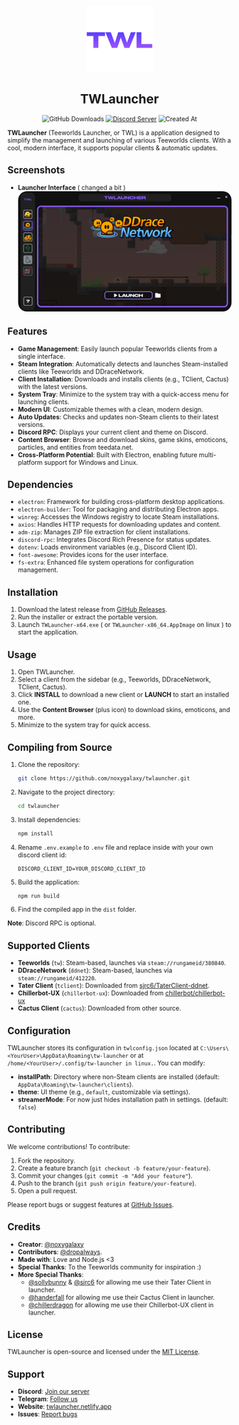 <div align="center">
  <div>
    <img src="src/assets/logos/twl.png" width="150" alt="TWL Logo"/>  
  </div>
  <h1>TWLauncher</h1>
  <img src="https://img.shields.io/github/downloads/noxygalaxy/twlauncher/total?style=for-the-badge" alt="GitHub Downloads"/>  
  <a href="https://discord.gg/mwPZAQwrDB"><img src="https://dcbadge.limes.pink/api/server/mwPZAQwrDB" alt="Discord Server"/></a>  
  <img src="https://img.shields.io/github/created-at/noxygalaxy/twlauncher?style=for-the-badge" alt="Created At"/>  
</div>

**TWLauncher** (Teeworlds Launcher, or TWL) is a application designed to simplify the management and launching of various Teeworlds clients. With a cool, modern interface, it supports popular clients & automatic updates.

## Screenshots

- **Launcher Interface** ( changed a bit ) 
  <img src="gh-assets/launcher-image.png" style="border-radius:20px;" alt="TWLauncher Interface">  

## Features

- **Game Management**: Easily launch popular Teeworlds clients from a single interface.
- **Steam Integration**: Automatically detects and launches Steam-installed clients like Teeworlds and DDraceNetwork.
- **Client Installation**: Downloads and installs clients (e.g., TClient, Cactus) with the latest versions.
- **System Tray**: Minimize to the system tray with a quick-access menu for launching clients.
- **Modern UI**: Customizable themes with a clean, modern design.
- **Auto Updates**: Checks and updates non-Steam clients to their latest versions.
- **Discord RPC**: Displays your current client and theme on Discord.
- **Content Browser**: Browse and download skins, game skins, emoticons, particles, and entities from teedata.net.
- **Cross-Platform Potential**: Built with Electron, enabling future multi-platform support for Windows and Linux.

## Dependencies

- `electron`: Framework for building cross-platform desktop applications.
- `electron-builder`: Tool for packaging and distributing Electron apps.
- `winreg`: Accesses the Windows registry to locate Steam installations.
- `axios`: Handles HTTP requests for downloading updates and content.
- `adm-zip`: Manages ZIP file extraction for client installations.
- `discord-rpc`: Integrates Discord Rich Presence for status updates.
- `dotenv`: Loads environment variables (e.g., Discord Client ID).
- `font-awesome`: Provides icons for the user interface.
- `fs-extra`: Enhanced file system operations for configuration management.

## Installation

1. Download the latest release from [GitHub Releases](https://github.com/noxygalaxy/twlauncher/releases).
2. Run the installer or extract the portable version.
3. Launch `TWLauncher-x64.exe` ( or `TWLauncher-x86_64.AppImage` on linux ) to start the application.

## Usage

1. Open TWLauncher.
2. Select a client from the sidebar (e.g., Teeworlds, DDraceNetwork, TClient, Cactus).
3. Click **INSTALL** to download a new client or **LAUNCH** to start an installed one.
4. Use the **Content Browser** (plus icon) to download skins, emoticons, and more.
5. Minimize to the system tray for quick access.

## Compiling from Source

1. Clone the repository:
   ```bash
   git clone https://github.com/noxygalaxy/twlauncher.git
   ```
2. Navigate to the project directory:
   ```bash
   cd twlauncher
   ```
3. Install dependencies:
   ```bash
   npm install
   ```
4. Rename `.env.example` to `.env` file and replace inside with your own discord client id:
   ```env
   DISCORD_CLIENT_ID=YOUR_DISCORD_CLIENT_ID
   ```
5. Build the application:
   ```bash
   npm run build
   ```
6. Find the compiled app in the `dist` folder.

**Note**: Discord RPC is optional.

## Supported Clients

- **Teeworlds** (`tw`): Steam-based, launches via `steam://rungameid/380840`.
- **DDraceNetwork** (`ddnet`): Steam-based, launches via `steam://rungameid/412220`.
- **Tater Client** (`tclient`): Downloaded from [sjrc6/TaterClient-ddnet](https://github.com/sjrc6/TaterClient-ddnet).
- **Chillerbot-UX** (`chillerbot-ux`): Downloaded from [chillerbot/chillerbot-ux](https://github.com/chillerbot/chillerbot-ux)
- **Cactus Client** (`cactus`): Downloaded from other source.

## Configuration

TWLauncher stores its configuration in `twlconfig.json` located at `C:\Users\<YourUser>\AppData\Roaming\tw-launcher` or at `/home/<YourUser>/.config/tw-launcher in linux.`. You can modify:

- **installPath**: Directory where non-Steam clients are installed (default: `AppData\Roaming\tw-launcher\clients`).
- **theme**: UI theme (e.g., `default`, customizable via settings).
- **streamerMode**: For now just hides installation path in settings. (default: `false`)

## Contributing

We welcome contributions! To contribute:

1. Fork the repository.
2. Create a feature branch (`git checkout -b feature/your-feature`).
3. Commit your changes (`git commit -m "Add your feature"`).
4. Push to the branch (`git push origin feature/your-feature`).
5. Open a pull request.

Please report bugs or suggest features at [GitHub Issues](https://github.com/noxygalaxy/twlauncher/issues).

## Credits

- **Creator**: [@noxygalaxy](https://noxy.netlify.app)
- **Contributors**: [@dropalways](https://github.com/dropalways).
- **Made with**: Love and Node.js <3
- **Special Thanks**: To the Teeworlds community for inspiration :)
- **More Special Thanks**: 
  - [@sollybunny](https://github.com/sollybunny) & [@sjrc6](https://github.com/sjrc6) for allowing me use their Tater Client in launcher.
  - [@handerfall](https://github.com/handerfall) for allowing me use their Cactus Client in launcher.
  - [@chillerdragon](https://github.com/chillerdragon) for allowing me use their Chillerbot-UX client in launcher.

## License

TWLauncher is open-source and licensed under the [MIT License](LICENSE).

## Support

- **Discord**: [Join our server](https://discord.gg/mwPZAQwrDB)
- **Telegram**: [Follow us](https://t.me/twlauncher)
- **Website**: [twlauncher.netlify.app](https://twlauncher.netlify.app)
- **Issues**: [Report bugs](https://github.com/noxygalaxy/twlauncher/issues)
